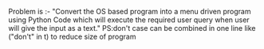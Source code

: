 Problem is :- "Convert the OS based program into a menu driven program using Python Code which will execute the required user query when user will give the input as a text."
PS:don't case can be combined in one line like ("don't" in t) to reduce size of program

